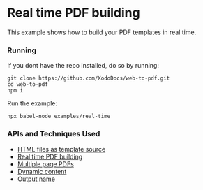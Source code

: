# Real time PDF building
This example shows how to build your PDF templates in real time.

### Running

If you dont have the repo installed, do so by running:
```
git clone https://github.com/XodoDocs/web-to-pdf.git
cd web-to-pdf
npm i
```

Run the example:
```
npx babel-node examples/real-time
```

### APIs and Techniques Used
- [HTML files as template source](../../documentation/api.md#html-file)
- [Real time PDF building](../../documentation/real-time.md)
- [Multiple page PDFs](../../documentation/creating-pages.md)
- [Dynamic content](../../documentation/content.md)
- [Output name](../../documentation/api.md#outputname)